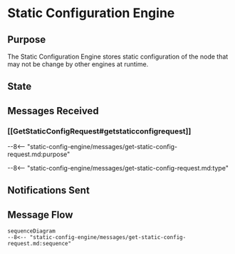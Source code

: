 <div class="engine" markdown>


# Static Configuration Engine

## Purpose

<!-- --8<-- [start:purpose] -->
The Static Configuration Engine stores static configuration of the node that may not be change by other engines at runtime.
<!-- --8<-- [end:purpose] -->

## State


## Messages Received

### [[GetStaticConfigRequest#getstaticconfigrequest]]

--8<-- "static-config-engine/messages/get-static-config-request.md:purpose"

--8<-- "static-config-engine/messages/get-static-config-request.md:type"


## Notifications Sent


## Message Flow


 <!-- --8<-- [start:messages] -->
 ```mermaid
 sequenceDiagram
 --8<-- "static-config-engine/messages/get-static-config-request.md:sequence"
 ```
 <!-- --8<-- [end:messages] -->

</div>

